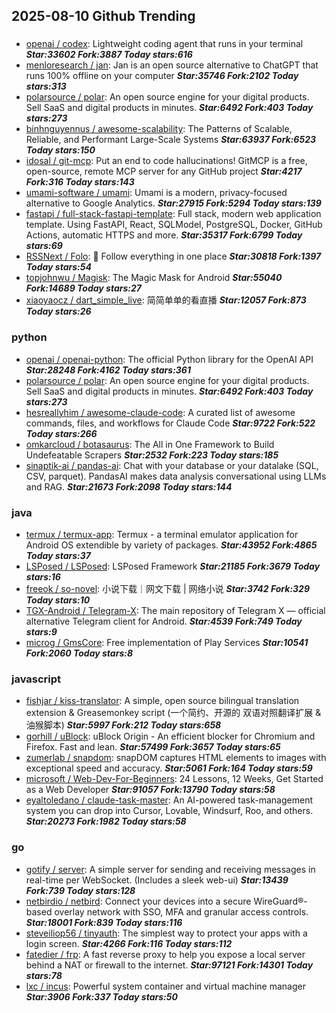 ## 2025-08-10 Github Trending

### 
* [openai / codex](https://github.com/openai/codex): Lightweight coding agent that runs in your terminal ***Star:33602 Fork:3887 Today stars:616***
* [menloresearch / jan](https://github.com/menloresearch/jan): Jan is an open source alternative to ChatGPT that runs 100% offline on your computer ***Star:35746 Fork:2102 Today stars:313***
* [polarsource / polar](https://github.com/polarsource/polar): An open source engine for your digital products. Sell SaaS and digital products in minutes. ***Star:6492 Fork:403 Today stars:273***
* [binhnguyennus / awesome-scalability](https://github.com/binhnguyennus/awesome-scalability): The Patterns of Scalable, Reliable, and Performant Large-Scale Systems ***Star:63937 Fork:6523 Today stars:150***
* [idosal / git-mcp](https://github.com/idosal/git-mcp): Put an end to code hallucinations! GitMCP is a free, open-source, remote MCP server for any GitHub project ***Star:4217 Fork:316 Today stars:143***
* [umami-software / umami](https://github.com/umami-software/umami): Umami is a modern, privacy-focused alternative to Google Analytics. ***Star:27915 Fork:5294 Today stars:139***
* [fastapi / full-stack-fastapi-template](https://github.com/fastapi/full-stack-fastapi-template): Full stack, modern web application template. Using FastAPI, React, SQLModel, PostgreSQL, Docker, GitHub Actions, automatic HTTPS and more. ***Star:35317 Fork:6799 Today stars:69***
* [RSSNext / Folo](https://github.com/RSSNext/Folo): 🧡 Follow everything in one place ***Star:30818 Fork:1397 Today stars:54***
* [topjohnwu / Magisk](https://github.com/topjohnwu/Magisk): The Magic Mask for Android ***Star:55040 Fork:14689 Today stars:27***
* [xiaoyaocz / dart_simple_live](https://github.com/xiaoyaocz/dart_simple_live): 简简单单的看直播 ***Star:12057 Fork:873 Today stars:26***

### python
* [openai / openai-python](https://github.com/openai/openai-python): The official Python library for the OpenAI API ***Star:28248 Fork:4162 Today stars:361***
* [polarsource / polar](https://github.com/polarsource/polar): An open source engine for your digital products. Sell SaaS and digital products in minutes. ***Star:6492 Fork:403 Today stars:273***
* [hesreallyhim / awesome-claude-code](https://github.com/hesreallyhim/awesome-claude-code): A curated list of awesome commands, files, and workflows for Claude Code ***Star:9722 Fork:522 Today stars:266***
* [omkarcloud / botasaurus](https://github.com/omkarcloud/botasaurus): The All in One Framework to Build Undefeatable Scrapers ***Star:2532 Fork:223 Today stars:185***
* [sinaptik-ai / pandas-ai](https://github.com/sinaptik-ai/pandas-ai): Chat with your database or your datalake (SQL, CSV, parquet). PandasAI makes data analysis conversational using LLMs and RAG. ***Star:21673 Fork:2098 Today stars:144***

### java
* [termux / termux-app](https://github.com/termux/termux-app): Termux - a terminal emulator application for Android OS extendible by variety of packages. ***Star:43952 Fork:4865 Today stars:37***
* [LSPosed / LSPosed](https://github.com/LSPosed/LSPosed): LSPosed Framework ***Star:21185 Fork:3679 Today stars:16***
* [freeok / so-novel](https://github.com/freeok/so-novel): 小说下载｜网文下载 | 网络小说 ***Star:3742 Fork:329 Today stars:10***
* [TGX-Android / Telegram-X](https://github.com/TGX-Android/Telegram-X): The main repository of Telegram X — official alternative Telegram client for Android. ***Star:4539 Fork:749 Today stars:9***
* [microg / GmsCore](https://github.com/microg/GmsCore): Free implementation of Play Services ***Star:10541 Fork:2060 Today stars:8***

### javascript
* [fishjar / kiss-translator](https://github.com/fishjar/kiss-translator): A simple, open source bilingual translation extension & Greasemonkey script (一个简约、开源的 双语对照翻译扩展 & 油猴脚本) ***Star:5997 Fork:212 Today stars:658***
* [gorhill / uBlock](https://github.com/gorhill/uBlock): uBlock Origin - An efficient blocker for Chromium and Firefox. Fast and lean. ***Star:57499 Fork:3657 Today stars:65***
* [zumerlab / snapdom](https://github.com/zumerlab/snapdom): snapDOM captures HTML elements to images with exceptional speed and accuracy. ***Star:5061 Fork:164 Today stars:59***
* [microsoft / Web-Dev-For-Beginners](https://github.com/microsoft/Web-Dev-For-Beginners): 24 Lessons, 12 Weeks, Get Started as a Web Developer ***Star:91057 Fork:13790 Today stars:58***
* [eyaltoledano / claude-task-master](https://github.com/eyaltoledano/claude-task-master): An AI-powered task-management system you can drop into Cursor, Lovable, Windsurf, Roo, and others. ***Star:20273 Fork:1982 Today stars:58***

### go
* [gotify / server](https://github.com/gotify/server): A simple server for sending and receiving messages in real-time per WebSocket. (Includes a sleek web-ui) ***Star:13439 Fork:739 Today stars:128***
* [netbirdio / netbird](https://github.com/netbirdio/netbird): Connect your devices into a secure WireGuard®-based overlay network with SSO, MFA and granular access controls. ***Star:18001 Fork:839 Today stars:116***
* [steveiliop56 / tinyauth](https://github.com/steveiliop56/tinyauth): The simplest way to protect your apps with a login screen. ***Star:4266 Fork:116 Today stars:112***
* [fatedier / frp](https://github.com/fatedier/frp): A fast reverse proxy to help you expose a local server behind a NAT or firewall to the internet. ***Star:97121 Fork:14301 Today stars:78***
* [lxc / incus](https://github.com/lxc/incus): Powerful system container and virtual machine manager ***Star:3906 Fork:337 Today stars:50***
